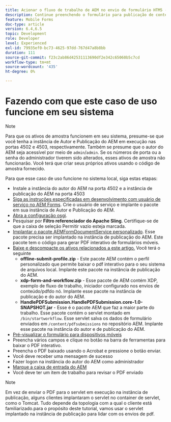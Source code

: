 ```yaml
---
title: Acionar o fluxo de trabalho de AEM no envio de formulário HTM5 - fazendo com que o caso de uso funcione
description: Continue preenchendo o formulário para publicação de conteúdo para dispositivos móveis no modo offline e envie o formulário para publicação de conteúdo para dispositivos móveis para acionar o fluxo de trabalho do AEM
feature: Mobile Forms
doc-type: article
version: 6.4,6.5
topic: Development
role: Developer
level: Experienced
exl-id: 79935ef0-bc73-4625-97dd-767d47a8b8bb
duration: 111
source-git-commit: f23c2ab86d42531113690df2e342c65060b5c7cd
workflow-type: tm+mt
source-wordcount: '435'
ht-degree: 0%

---
```


# Fazendo com que este caso de uso funcione em seu sistema

>[!NOTE]
>
>Para que os ativos de amostra funcionem em seu sistema, presume-se que você tenha a instância de Autor e Publicação do AEM em execução nas portas 4502 e 4503, respectivamente. Também se presume que o autor do AEM seja acessível por meio de `admin`/`admin`. Se os números de porta ou a senha do administrador tiverem sido alterados, esses ativos de amostra não funcionarão. Você terá que criar seus próprios ativos usando o código de amostra fornecido.

Para que esse caso de uso funcione no sistema local, siga estas etapas:

* Instale a instância do autor do AEM na porta 4502 e a instância de publicação do AEM na porta 4503
* [Siga as instruções especificadas em desenvolvimento com usuário de serviço no AEM Forms](https://experienceleague.adobe.com/docs/experience-manager-learn/forms/adaptive-forms/service-user-tutorial-develop.html). Crie o usuário de serviço e implante o pacote em sua instância de Autor e Publicação do AEM.
* [Abra a configuração osgi](http://localhost:4503/system/console/configMgr).
* Pesquisar por  **Filtro referenciador do Apache Sling**. Certifique-se de que a caixa de seleção Permitir vazio esteja marcada.
* [Implantar o pacote AEMFormDocumentService personalizado](/help/forms/assets/common-osgi-bundles/AEMFormsDocumentServices.core-1.0-SNAPSHOT.jar). Esse pacote precisa ser implantado na instância de publicação do AEM. Este pacote tem o código para gerar PDF interativo de formulários móveis.
* [Baixe e descompacte os ativos relacionados a este artigo.](assets/offline-pdf-submission-assets.zip) Você terá o seguinte
   * **offline-submit-profile.zip** - Este pacote AEM contém o perfil personalizado que permite baixar o pdf interativo para o seu sistema de arquivos local. Implante este pacote na instância de publicação do AEM.
   * **xdp-form-and-workflow.zip** - Esse pacote de AEM contém XDP, exemplo de fluxo de trabalho, iniciador configurado nos envios de conteúdo/pdfdo nó. Implante esse pacote na instância de publicação e do autor do AEM.
   * **HandlePDFSubmission.HandlePDFSubmission.core-1.0-SNAPSHOT.jar** - Esse é o pacote AEM que faz a maior parte do trabalho. Esse pacote contém o servlet montado em `/bin/startworkflow`. Esse servlet salva os dados de formulário enviados em `/content/pdfsubmissions` no repositório AEM. Implante esse pacote na instância do autor e de publicação do AEM.
* [Pré-visualizar o formulário para dispositivos móveis](http://localhost:4503/content/dam/formsanddocuments/testsubmision.xdp/jcr:content)
* Preencha vários campos e clique no botão na barra de ferramentas para baixar o PDF interativo.
* Preencha o PDF baixado usando o Acrobat e pressione o botão enviar.
* Você deve receber uma mensagem de sucesso
* Fazer logon na instância do autor do AEM como administrador
* [Marque a caixa de entrada do AEM](http://localhost:4502/aem/inbox)
* Você deve ter um item de trabalho para revisar o PDF enviado

>[!NOTE]
>
>Em vez de enviar o PDF para o servlet em execução na instância de publicação, alguns clientes implantaram o servlet no container de servlet, como o Tomcat. Tudo depende da topologia com a qual o cliente está familiarizado.para o propósito deste tutorial, vamos usar o servlet implantado na instância de publicação para lidar com os envios de pdf.

